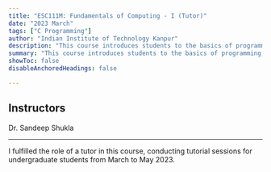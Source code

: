 ```yaml
---
title: "ESC111M: Fundamentals of Computing - I (Tutor)"
date: "2023 March"
tags: ["C Programming"]
author: "Indian Institute of Technology Kanpur"
description: "This course introduces students to the basics of programming, using C as the language of instruction." 
summary: "This course introduces students to the basics of programming, using C as the language of instruction." 
showToc: false
disableAnchoredHeadings: false

---
```


## Instructors

Dr. Sandeep Shukla

---
I fulfilled the role of a tutor in this course, conducting tutorial sessions for undergraduate students from March to May 2023.
